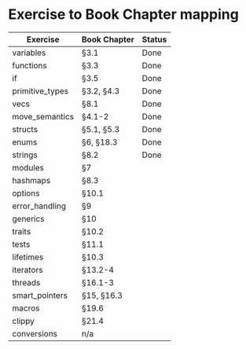 # Exercise to Book Chapter mapping

| Exercise               | Book Chapter        | Status |
| ---------------------- | ------------------- | - |
| variables              | §3.1                | Done |
| functions              | §3.3                | Done |
| if                     | §3.5                | Done |
| primitive_types        | §3.2, §4.3          | Done |
| vecs                   | §8.1                | Done |
| move_semantics         | §4.1-2              | Done |
| structs                | §5.1, §5.3          | Done |
| enums                  | §6, §18.3           | Done |
| strings                | §8.2                | Done |
| modules                | §7                  |
| hashmaps               | §8.3                |
| options                | §10.1               |
| error_handling         | §9                  |
| generics               | §10                 |
| traits                 | §10.2               |
| tests                  | §11.1               |
| lifetimes              | §10.3               |
| iterators              | §13.2-4             |
| threads                | §16.1-3             |
| smart_pointers         | §15, §16.3          |
| macros                 | §19.6               |
| clippy                 | §21.4               |
| conversions            | n/a                 |

